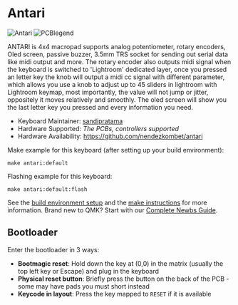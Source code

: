 # Antari

![Antari](https://user-images.githubusercontent.com/82454371/150683198-763633a3-3cf9-430c-b591-c8792491a326.jpg)
![PCBlegend](https://user-images.githubusercontent.com/82454371/150684317-690598c6-5f0f-4b85-8dc5-5e3b115f4f24.jpg)

ANTARI is 4x4 macropad supports analog potentiometer, rotary encoders, Oled screen, passive buzzer, 3.5mm TRS socket for sending out serial data like midi output and more. The rotary encoder also outputs midi signal when the keyboard is switched to 'Lightroom' dedicated layer, once you pressed an letter key the knob will output a midi cc signal with different parameter, which allows you use a knob to adjust up to 45 sliders in lightroom with Lightroom keymap, most importantly, the value will not jump or jitter, oppositely it moves relatively and smoothly. The oled screen will show you the last letter key you pressed and every information you need. 

* Keyboard Maintainer: [sandipratama](https://github.com/nendezkombet)
* Hardware Supported: *The PCBs, controllers supported*
* Hardware Availability: https://github.com/nendezkombet/antari

Make example for this keyboard (after setting up your build environment):

    make antari:default

Flashing example for this keyboard:

    make antari:default:flash

See the [build environment setup](https://docs.qmk.fm/#/getting_started_build_tools) and the [make instructions](https://docs.qmk.fm/#/getting_started_make_guide) for more information. Brand new to QMK? Start with our [Complete Newbs Guide](https://docs.qmk.fm/#/newbs).

## Bootloader

Enter the bootloader in 3 ways:

* **Bootmagic reset**: Hold down the key at (0,0) in the matrix (usually the top left key or Escape) and plug in the keyboard
* **Physical reset button**: Briefly press the button on the back of the PCB - some may have pads you must short instead
* **Keycode in layout**: Press the key mapped to `RESET` if it is available